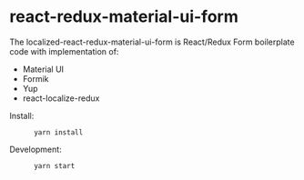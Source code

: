 # react-redux-material-ui-form


The localized-react-redux-material-ui-form is React/Redux Form boilerplate code with implementation of:

  - Material UI
  - Formik
  - Yup
  - react-localize-redux
  
  
  Install:
  
          yarn install
          
          
 Development: 
 
          yarn start
          
 
    
